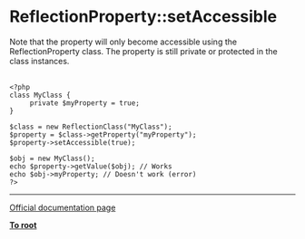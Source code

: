 # ReflectionProperty::setAccessible



Note that the property will only become accessible using the ReflectionProperty class. The property is still private or protected in the class instances.<br><br>

```
<?php
class MyClass {
     private $myProperty = true;
}

$class = new ReflectionClass("MyClass");
$property = $class->getProperty("myProperty");
$property->setAccessible(true);

$obj = new MyClass();
echo $property->getValue($obj); // Works
echo $obj->myProperty; // Doesn't work (error)
?>
```
  

---

[Official documentation page](https://www.php.net/manual/en/reflectionproperty.setaccessible.php)

**[To root](/README.md)**
